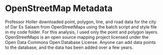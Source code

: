 # OpenStreetMap Metadata

Professor Holler downloaded point, polygon, line, and road data for the city of Dar Es Salaam from OpenStreetMaps using the batch script and style file in my code folder.
For this analysis, I used only the point and polygon layers.
OpenStreetMaps is an open source mapping project licensed under the Open Data Commons Open Database License.
Anyone can add data points to the database, and the data has been added over a few years. 
